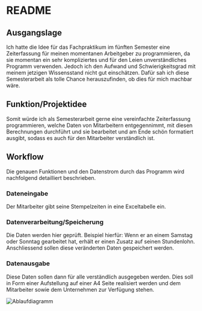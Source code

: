 # README

## Ausgangslage
Ich hatte die Idee für das Fachpraktikum im fünften Semester eine Zeiterfassung für meinen momentanen Arbeitgeber zu programmieren, da sie momentan ein sehr kompliziertes und für den Leien unverständliches Programm verwenden. Jedoch ich den Aufwand und Schwierigkeitsgrad mit meinem jetzigen Wissensstand nicht gut einschätzen. Dafür sah ich diese Semesterarbeit als tolle Chance herauszufinden, ob dies für mich machbar wäre.

## Funktion/Projektidee
Somit würde ich als Semesterarbeit gerne eine vereinfachte Zeiterfassung programmieren, welche Daten von Mitarbeitern entgegennimmt, mit diesen Berechnungen durchführt und sie bearbeitet und am Ende schön formatiert ausgibt, sodass es auch für den Mitarbeiter verständlich ist.


## Workflow
Die genauen Funktionen und den Datenstrom durch das Programm wird nachfolgend detailliert beschrieben.

### Dateneingabe
Der Mitarbeiter gibt seine Stempelzeiten in eine Exceltabelle ein.

### Datenverarbeitung/Speicherung
Die Daten werden hier geprüft. Beispiel hierfür: Wenn er an einem Samstag oder Sonntag gearbeitet hat, erhält er einen Zusatz auf seinen Stundenlohn. Anschliessend sollen diese veränderten Daten gespeichert werden.

### Datenausgabe
Diese Daten sollen dann für alle verständlich ausgegeben werden. Dies soll in Form einer Aufstellung auf einer A4 Seite realisiert werden und dem Mitarbeiter sowie dem Unternehmen zur Verfügung stehen.

![Ablaufdiagramm](workflow.jpg)